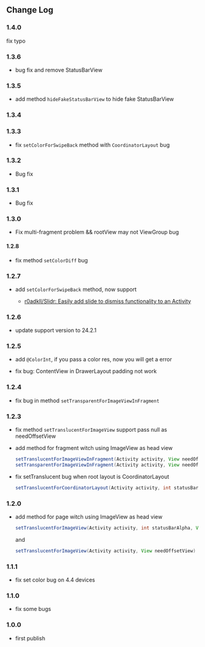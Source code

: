 ## Change Log

### 1.4.0

fix typo

### 1.3.6

- bug fix and remove StatusBarView

### 1.3.5

- add method `hideFakeStatusBarView` to hide fake StatusBarView

### 1.3.4
### 1.3.3

- fix `setColorForSwipeBack` method with `CoordinatorLayout` bug

### 1.3.2

- Bug fix

### 1.3.1

- Bug fix

### 1.3.0

- Fix multi-fragment problem && rootView may not ViewGroup bug

#### 1.2.8
####
- fix method `setColorDiff` bug

### 1.2.7

- add `setColorForSwipeBack` method, now support
	
	- [r0adkll/Slidr: Easily add slide to dismiss functionality to an Activity](https://github.com/r0adkll/Slidr)

### 1.2.6

- update support version to 24.2.1

### 1.2.5

- add `@ColorInt`, if you pass a color res, now you will get a error

- fix bug: ContentView in DrawerLayout padding not work

### 1.2.4

- fix bug in method `setTransparentForImageViewInFragment`

### 1.2.3

- fix method `setTranslucentForImageView` support pass null as needOffsetView

- add method for fragment witch using ImageView as head view

    ~~~ java
    setTranslucentForImageViewInFragment(Activity activity, View needOffsetView)
    setTransparentForImageViewInFragment(Activity activity, View needOffsetView)
    ~~~

- fix setTranslucent bug when root layout is CoordinatorLayout

    ~~~ java
    setTranslucentForCoordinatorLayout(Activity activity, int statusBarAlpha)
    ~~~

### 1.2.0
	
- add method for page witch using ImageView as head view

	~~~ java
	setTranslucentForImageView(Activity activity, int statusBarAlpha, View needOffsetView)
	~~~ 
	
	and
	
	~~~ java 
	setTranslucentForImageView(Activity activity, View needOffsetView)
	~~~

### 1.1.1

- fix set color bug on 4.4 devices

### 1.1.0

- fix some bugs

### 1.0.0

- first publish
